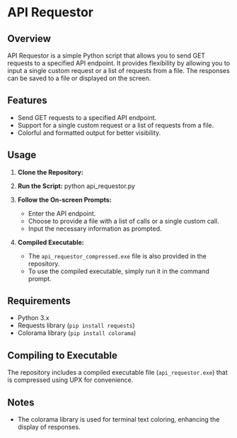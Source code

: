 # API Requestor

## Overview

API Requestor is a simple Python script that allows you to send GET requests to a specified API endpoint. It provides flexibility by allowing you to input a single custom request or a list of requests from a file. The responses can be saved to a file or displayed on the screen.

## Features

- Send GET requests to a specified API endpoint.
- Support for a single custom request or a list of requests from a file.
- Colorful and formatted output for better visibility.

## Usage

1. **Clone the Repository:**
2. **Run the Script:**
    python api_requestor.py
3. **Follow the On-screen Prompts:**
    - Enter the API endpoint.
    - Choose to provide a file with a list of calls or a single custom call.
    - Input the necessary information as prompted.

4. **Compiled Executable:**

    - The `api_requestor_compressed.exe` file is also provided in the repository.
    - To use the compiled executable, simply run it in the command prompt.

## Requirements

- Python 3.x
- Requests library (`pip install requests`)
- Colorama library (`pip install colorama`)

## Compiling to Executable

The repository includes a compiled executable file (`api_requestor.exe`) that is compressed using UPX for convenience.

## Notes

- The colorama library is used for terminal text coloring, enhancing the display of responses.

